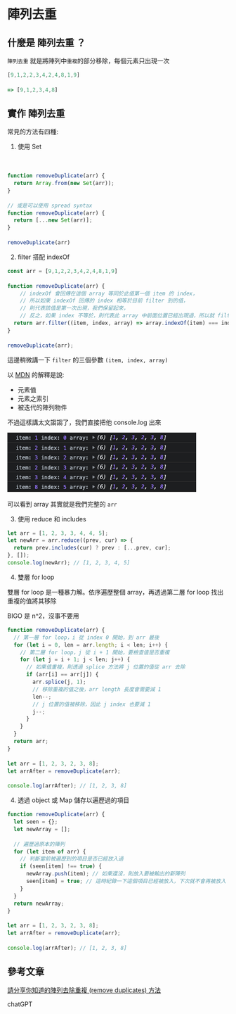 # 陣列去重

## 什麼是 陣列去重 ？

`陣列去重` 就是將陣列中`重複`的部分移除，每個元素只出現一次

```js =
[9,1,2,2,3,4,2,4,8,1,9] 

=> [9,1,2,3,4,8]
```

## 實作 陣列去重

常見的方法有四種:

1. 使用 Set

```js


function removeDuplicate(arr) {
  return Array.from(new Set(arr));
}

// 或是可以使用 spread syntax
function removeDuplicate(arr) {
  return [...new Set(arr)];
}

removeDuplicate(arr)
```

2. filter 搭配 indexOf

```js
const arr = [9,1,2,2,3,4,2,4,8,1,9]

function removeDuplicate(arr) {
    // indexOf 會回傳在這個 array 等同於此值第一個 item 的 index，
    // 所以如果 indexOf 回傳的 index 相等於目前 filter 到的值，
    // 則代表該值是第一次出現，我們保留起來，
    // 反之，如果 index 不等於，則代表此 array 中前面位置已經出現過，所以就 filter 掉。
  return arr.filter((item, index, array) => array.indexOf(item) === index);
}

removeDuplicate(arr);
```

這邊稍微講一下 `filter` 的三個參數 `(item, index, array)`

以 [MDN](https://developer.mozilla.org/zh-TW/docs/Web/JavaScript/Reference/Global_Objects/Array/filter) 的解釋是說: 

- 元素值
- 元素之索引
- 被迭代的陣列物件

不過這樣講太文謅謅了，我們直接把他 console.log 出來

![filter](../../static/img/array-remove-same.png)

可以看到 array 其實就是我們完整的 `arr`

3. 使用 reduce 和 includes

```js
let arr = [1, 2, 3, 3, 4, 4, 5];
let newArr = arr.reduce((prev, cur) => {
  return prev.includes(cur) ? prev : [...prev, cur];
}, []);
console.log(newArr); // [1, 2, 3, 4, 5]
```

4. 雙層 for loop

雙層 for loop 是一種暴力解。依序遍歷整個 array，再透過第二層 for loop 找出重複的值將其移除

BIGO 是 n^2，沒事不要用

```js
function removeDuplicate(arr) {
  // 第一層 for loop，i 從 index 0 開始，到 arr 最後
  for (let i = 0, len = arr.length; i < len; i++) {
    // 第二層 for loop，j 從 i + 1 開始，要檢查值是否重複
    for (let j = i + 1; j < len; j++) {
      // 如果值重複，則透過 splice 方法將 j 位置的值從 arr 去除
      if (arr[i] == arr[j]) {
        arr.splice(j, 1);
        // 移除重複的值之後，arr length 長度會需要減 1
        len--;
        // j 位置的值被移除，因此 j index 也要減 1
        j--;
      }
    }
  }
  return arr;
}

let arr = [1, 2, 3, 2, 3, 8];
let arrAfter = removeDuplicate(arr);

console.log(arrAfter); // [1, 2, 3, 8]
```

4. 透過 object 或 Map 儲存以遍歷過的項目

```js
function removeDuplicate(arr) {
  let seen = {};
  let newArray = [];

  // 遍歷過原本的陣列
  for (let item of arr) {
    // 判斷當前被遍歷到的項目是否已經放入過
    if (seen[item] !== true) {
      newArray.push(item); // 如果還沒，則放入要被輸出的新陣列
      seen[item] = true; // 這時紀錄一下這個項目已經被放入，下次就不會再被放入
    }
  }
  return newArray;
}

let arr = [1, 2, 3, 2, 3, 8];
let arrAfter = removeDuplicate(arr);

console.log(arrAfter); // [1, 2, 3, 8]
```


## 參考文章

[請分享你知道的陣列去除重複 (remove duplicates) 方法](https://www.explainthis.io/zh-hant/interview-guides/javascript-whiteboard/remove-duplicates)

chatGPT
